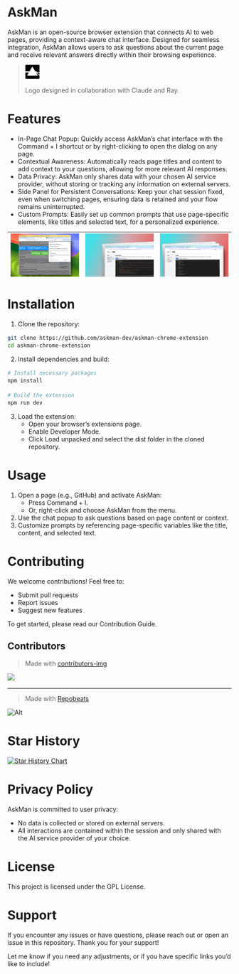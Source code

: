 # AskMan 

AskMan is an open-source browser extension that connects AI to web pages, providing a context-aware chat interface. Designed for seamless integration, AskMan allows users to ask questions about the current page and receive relevant answers directly within their browsing experience.

> <img src="public/icon@2x.svg" width="32px" alt="logo" />
> 
> Logo designed in collaboration with Claude and Ray.
> 


# Features

- In-Page Chat Popup: Quickly access AskMan’s chat interface with the Command + I shortcut or by right-clicking to open the dialog on any page.
- Contextual Awareness: Automatically reads page titles and content to add context to your questions, allowing for more relevant AI responses.
- Data Privacy: AskMan only shares data with your chosen AI service provider, without storing or tracking any information on external servers.
- Side Panel for Persistent Conversations: Keep your chat session fixed, even when switching pages, ensuring data is retained and your flow remains uninterrupted.
- Custom Prompts: Easily set up common prompts that use page-specific elements, like titles and selected text, for a personalized experience.

| ![screenshot](.github/public/810shots_so.png) | ![screenshot](.github/public/114shots_so.png) | ![screenshot](.github/public/715shots_so.png) |
|:---:|:---:|:---:|


# Installation

1. Clone the repository:

```sh
git clone https://github.com/askman-dev/askman-chrome-extension
cd askman-chrome-extension
```

2. Install dependencies and build:

```sh
# Install necessary packages
npm install

# Build the extension
npm run dev
```

3. Load the extension:
    - Open your browser’s extensions page.
    - Enable Developer Mode.
    - Click Load unpacked and select the dist folder in the cloned repository.

# Usage

1. Open a page (e.g., GitHub) and activate AskMan:
    - Press Command + I.
    - Or, right-click and choose AskMan from the menu.
2. Use the chat popup to ask questions based on page content or context.
3. Customize prompts by referencing page-specific variables like the title, content, and selected text.


# Contributing

We welcome contributions! Feel free to:

- Submit pull requests
- Report issues
- Suggest new features

To get started, please read our Contribution Guide.

## Contributors
> Made with [contributors-img](https://contrib.rocks)

<a href = "https://github.com/askman-dev/askman-chrome-extension/graphs/contributors">
  <img src = "https://contrib.rocks/image?repo=askman-dev/askman-chrome-extension"/>
</a>


---
> Made with [Repobeats](https://repobeats.axiom.co)

![Alt](https://repobeats.axiom.co/api/embed/fb6b527f65d5625d5ab7ea31e01349394eae71fd.svg "Repobeats analytics image")
# Star History

[![Star History Chart](https://api.star-history.com/svg?repos=askman/askman-chrome-extension&type=Date)](https://star-history.com/#askman/askman-chrome-extension&Date)


# Privacy Policy

AskMan is committed to user privacy:
- No data is collected or stored on external servers.
- All interactions are contained within the session and only shared with the AI service provider of your choice.


# License

This project is licensed under the GPL License. 

# Support

If you encounter any issues or have questions, please reach out or open an issue in this repository. Thank you for your support!

Let me know if you need any adjustments, or if you have specific links you’d like to include!
